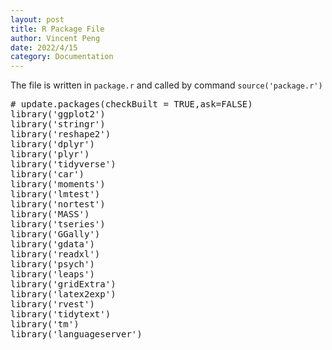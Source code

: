 ```yaml
---
layout: post
title: R Package File
author: Vincent Peng
date: 2022/4/15
category: Documentation
---
```


The file is written in `package.r` and called by command `source('package.r')`

<div class="content">
<pre>
# update.packages(checkBuilt = TRUE,ask=FALSE)
library('ggplot2')
library('stringr')
library('reshape2')
library('dplyr')
library('plyr')
library('tidyverse')
library('car')
library('moments')
library('lmtest')
library('nortest')
library('MASS')
library('tseries')
library('GGally')
library('gdata')
library('readxl')
library('psych')
library('leaps')
library('gridExtra')
library('latex2exp')
library('rvest')
library('tidytext')
library('tm')
library('languageserver')
</pre>
</div>